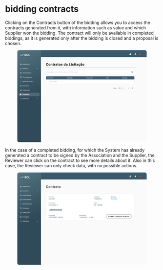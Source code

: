 # bidding contracts

Clicking on the Contracts button of the bidding allows you to access the contracts generated from it, with information such as value and which Supplier won the bidding. The contract will only be available in completed biddings, as it is generated only after the bidding is closed and a proposal is chosen.

<figure><img src="../../../.gitbook/assets/Contratos da Licitação.png" alt=""><figcaption></figcaption></figure>

In the case of a completed bidding, for which the System has already generated a contract to be signed by the Association and the Supplier, the Reviewer can click on the contract to see more details about it. Also in this case, the Reviewer can only check data, with no possible actions.

<figure><img src="../../../.gitbook/assets/Contrato (assinado).png" alt=""><figcaption></figcaption></figure>
